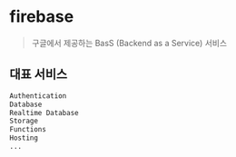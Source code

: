 # firebase

> 구글에서 제공하는 BasS (Backend as a Service) 서비스

## 대표 서비스

```txt
Authentication
Database
Realtime Database
Storage
Functions
Hosting
...
```
